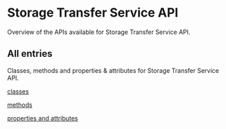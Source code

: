 [
This is a templated file. Adding content to this file may result in it being
reverted. Instead, if you want to place additional content, create an
"overview_content.md" file in `docs/` directory. The Sphinx tool will
pick up on the content and merge the content.
]: #

# Storage Transfer Service API

Overview of the APIs available for Storage Transfer Service API.

## All entries

Classes, methods and properties & attributes for
Storage Transfer Service API.

[classes](https://cloud.google.com/python/docs/reference/storagetransfer/latest/summary_class.html)

[methods](https://cloud.google.com/python/docs/reference/storagetransfer/latest/summary_method.html)

[properties and
attributes](https://cloud.google.com/python/docs/reference/storagetransfer/latest/summary_property.html)
